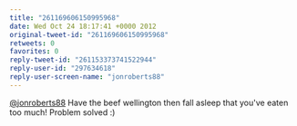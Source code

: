 ```yaml
---
title: "261169606150995968"
date: Wed Oct 24 18:17:41 +0000 2012
original-tweet-id: "261169606150995968"
retweets: 0
favorites: 0
reply-tweet-id: "261153373741522944"
reply-user-id: "297634618"
reply-user-screen-name: "jonroberts88"
---
```

<a href="https://twitter.com/jonroberts88">@jonroberts88</a> Have the beef wellington then fall asleep that you've eaten too much! Problem solved :)
